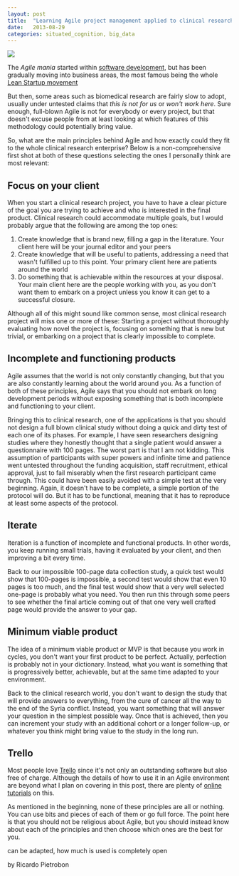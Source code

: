 ```yaml
---
layout: post
title:  "Learning Agile project management applied to clinical research"
date:   2013-08-29
categories: situated_cognition, big_data
---
```


![](http://tiny-giant-books.com/blog/wp-content/uploads/2012/02/agile-edge-case-ninja.png)

The *Agile mania* started within [software development](http://agilemanifesto.org/), but has been gradually moving into business areas, the most famous being the whole [Lean Startup movement](http://theleanstartup.com/)

But then, some areas such as biomedical research are fairly slow to adopt, usually under untested claims that *this is not for us* or *won't work here*. Sure enough, full-blown Agile is not for everybody or every project, but that doesn't excuse people from at least looking at which features of this methodology could potentially bring value. 

So, what are the main principles behind Agile and how exactly could they fit to the whole clinical research enterprise? Below is a non-comprehensive first shot at both of these questions selecting the ones I personally think are most relevant:

## Focus on your client

When you start a clinical research project, you have to have a clear picture of the goal you are trying to achieve and who is interested in the final product. Clinical research could accommodate multiple goals, but I would probably argue that the following are among the top ones: 

1. Create knowledge that is brand new, filling a gap in the literature. Your client here will be your journal editor and your peers
2. Create knowledge that will be useful to patients, addressing a need that wasn't fulfilled up to this point. Your primary client here are patients around the world
3. Do something that is achievable within the resources at your disposal. Your main client here are the people working with you, as you don't want them to embark on a project unless you know it can get to a successful closure.

Although all of this might sound like common sense, most clinical research project will miss one or more of these: Starting a project without thoroughly evaluating how novel the project is, focusing on something that is new but trivial, or embarking on a project that is clearly impossible to complete.


## Incomplete and functioning products
Agile assumes that the world is not only constantly changing, but that you are also constantly learning about the world around you. As a function of both of these principles, Agile says that you should not embark on long development periods without exposing something that is both incomplete and functioning to your client. 

Bringing this to clinical research, one of the applications is that you should not design a full blown clinical study without doing a quick and dirty test of each one of its phases. For example, I have seen researchers designing studies where they honestly thought that a single patient would answer a questionnaire with 100 pages. The worst part is that I am not kidding. This assumption of participants with super powers and infinite time and patience went untested throughout the funding acquisition, staff recruitment, ethical approval, just to fail miserably when the first research participant came through. This could have been easily avoided with a simple test at the very beginning. Again, it doesn't have to be complete, a simple portion of the protocol will do. But it has to be functional, meaning that it has to reproduce at least some aspects of the protocol.


## Iterate
Iteration is a function of incomplete and functional products. In other words, you keep running small trials, having it evaluated by your client, and then improving a bit every time. 

Back to our impossible 100-page data collection study, a quick test would show that 100-pages is impossible, a second test would show that even 10 pages is too much, and the final test would show that a very well selected one-page is probably what you need. You then run this through some peers to see whether the final article coming out of that one very well crafted page would provide the answer to your gap. 

## Minimum viable product
The idea of a minimum viable product or MVP is that because you work in cycles, you don't want your first product to be perfect. Actually, perfection is probably not in your dictionary. Instead, what you want is something that is progressively better, achievable, but at the same time adapted to your environment. 

Back to the clinical research world, you don't want to design the study that will provide answers to everything, from the cure of cancer all the way to the end of the Syria conflict. Instead, you want something that will answer your question in the simplest possible way. Once that is achieved, then you can increment your study with an additional cohort or a longer follow-up, or whatever you think might bring value to the study in the long run.

## Trello
Most people love [Trello](https://trello.com/) since it's not only an outstanding software but also free of charge. Although the details of how to use it in an Agile environment are beyond what I plan on covering in this post, there are plenty of [online tutorials](http://www.civicactions.com/blog/2012/oct/10/five_tips_for_using_trello_for_scrum) on this.

As mentioned in the beginning, none of these principles are all or nothing. You can use bits and pieces of each of them or go full force. The point here is that you should not be religious about Agile, but you should instead know about each of the principles and then choose which ones are the best for you.

can be adapted, how much is used is completely open

by Ricardo Pietrobon
